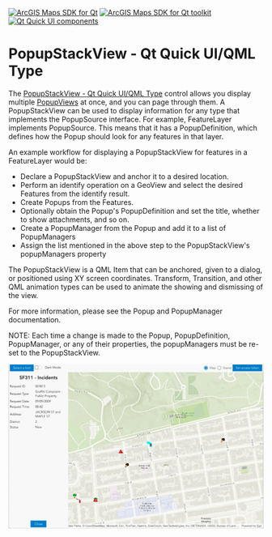 [![ArcGIS Maps SDK for Qt](https://img.shields.io/badge/ArcGIS%20Maps%20SDK%20for%20Qt-0b5394)](https://developers.arcgis.com/qt/) [![ArcGIS Maps SDK for Qt toolkit](https://img.shields.io/badge/ArcGIS%20Maps%20SDK%20for%20Qt%20toolkit-ea4d13)](https://github.com/Esri/arcgis-maps-sdk-toolkit-qt) [![Qt Quick UI components](https://img.shields.io/badge/Qt%20Qt%20Quick%20UI%20components-ea4d13)](../../toolkitcpp/)

# PopupStackView - Qt Quick UI/QML Type

The [PopupStackView - Qt Quick UI/QML Type](https://developers.arcgis.com/qt/toolkit/api-reference/qml-popupstackview.html) control allows you display multiple [PopupViews](PopupView.md) at once, and you can page through them. A PopupStackView can be used to display information for any type that implements the PopupSource interface. For example, FeatureLayer implements PopupSource. This means that it has a PopupDefinition, which defines how the Popup should look for any features in that layer.

An example workflow for displaying a PopupStackView for features in a FeatureLayer would be:

- Declare a PopupStackView and anchor it to a desired location.
- Perform an identify operation on a GeoView and select the desired Features from the identify result.
- Create Popups from the Features.
- Optionally obtain the Popup's PopupDefinition and set the title, whether to show attachments, and so on.
- Create a PopupManager from the Popup and add it to a list of PopupManagers
- Assign the list mentioned in the above step to the PopupStackView's popupManagers property

The PopupStackView is a QML Item that can be anchored, given to a dialog, or positioned using XY screen coordinates. Transform, Transition, and other QML animation types can be used to animate the showing and dismissing of the view.

For more information, please see the Popup and PopupManager documentation.

NOTE: Each time a change is made to the Popup, PopupDefinition, PopupManager, or any of their properties, the popupManagers must be re-set to the PopupStackView.

![NorthArrow image](../images/PopupStackView.png)